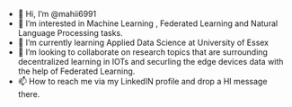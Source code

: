 - 👋 Hi, I’m @mahii6991
- 👀 I’m interested in Machine Learning , Federated Learning and Natural Language Processing tasks.
- 🌱 I’m currently learning Applied Data Science at University of Essex
- 💞️ I’m looking to collaborate on research topics that are surrounding decentralized learning in IOTs and securling the edge devices data with the help of Federated Learning.
- 📫 How to reach me via my LinkedIN profile and drop a HI message there.

<!---
mahii6991/mahii6991 is a ✨ special ✨ repository because its `README.md` (this file) appears on your GitHub profile.
You can click the Preview link to take a look at your changes.
--->
